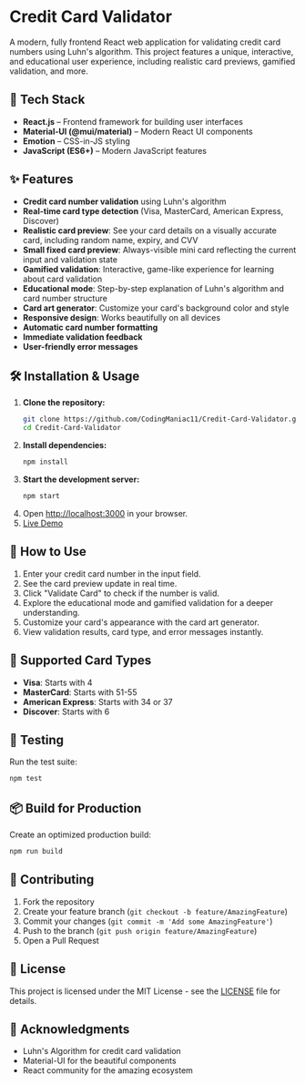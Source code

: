 # Credit Card Validator

A modern, fully frontend React web application for validating credit card numbers using Luhn's algorithm. This project features a unique, interactive, and educational user experience, including realistic card previews, gamified validation, and more.

## 🚀 Tech Stack

- **React.js** – Frontend framework for building user interfaces
- **Material-UI (@mui/material)** – Modern React UI components
- **Emotion** – CSS-in-JS styling
- **JavaScript (ES6+)** – Modern JavaScript features

## ✨ Features

- **Credit card number validation** using Luhn's algorithm
- **Real-time card type detection** (Visa, MasterCard, American Express, Discover)
- **Realistic card preview**: See your card details on a visually accurate card, including random name, expiry, and CVV
- **Small fixed card preview**: Always-visible mini card reflecting the current input and validation state
- **Gamified validation**: Interactive, game-like experience for learning about card validation
- **Educational mode**: Step-by-step explanation of Luhn's algorithm and card number structure
- **Card art generator**: Customize your card's background color and style
- **Responsive design**: Works beautifully on all devices
- **Automatic card number formatting**
- **Immediate validation feedback**
- **User-friendly error messages**

## 🛠️ Installation & Usage

1. **Clone the repository:**
   ```bash
   git clone https://github.com/CodingManiac11/Credit-Card-Validator.git
   cd Credit-Card-Validator
   ```
2. **Install dependencies:**
   ```bash
   npm install
   ```
3. **Start the development server:**
   ```bash
   npm start
   ```
4. Open [http://localhost:3000](http://localhost:3000) in your browser.
5. [Live Demo](https://credit-card-validator-one.vercel.app/)

## 📱 How to Use

1. Enter your credit card number in the input field.
2. See the card preview update in real time.
3. Click "Validate Card" to check if the number is valid.
4. Explore the educational mode and gamified validation for a deeper understanding.
5. Customize your card's appearance with the card art generator.
6. View validation results, card type, and error messages instantly.

## 🎯 Supported Card Types

- **Visa**: Starts with 4
- **MasterCard**: Starts with 51-55
- **American Express**: Starts with 34 or 37
- **Discover**: Starts with 6

## 🧪 Testing

Run the test suite:
```bash
npm test
```

## 📦 Build for Production

Create an optimized production build:
```bash
npm run build
```

## 🤝 Contributing

1. Fork the repository
2. Create your feature branch (`git checkout -b feature/AmazingFeature`)
3. Commit your changes (`git commit -m 'Add some AmazingFeature'`)
4. Push to the branch (`git push origin feature/AmazingFeature`)
5. Open a Pull Request

## 📄 License

This project is licensed under the MIT License - see the [LICENSE](LICENSE) file for details.

## 🙏 Acknowledgments

- Luhn's Algorithm for credit card validation
- Material-UI for the beautiful components
- React community for the amazing ecosystem


